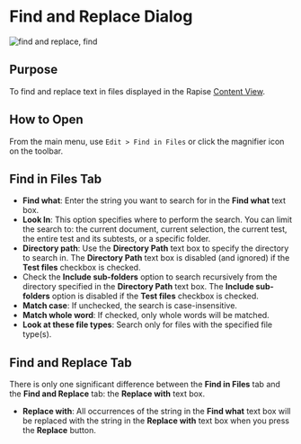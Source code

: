 # Find and Replace Dialog

![find and replace, find](./img/find_and_replace_dialog1.png)

## Purpose

To find and replace text in files displayed in the Rapise [Content View](content_view.md).

## How to Open

From the main menu, use `Edit > Find in Files` or click the magnifier icon on the toolbar.

## Find in Files Tab

- **Find what**: Enter the string you want to search for in the **Find what** text box.
- **Look In**: This option specifies where to perform the search. You can limit the search to: the current document, current selection, the current test, the entire test and its subtests, or a specific folder.
- **Directory path**: Use the **Directory Path** text box to specify the directory to search in. The **Directory Path** text box is disabled (and ignored) if the **Test files** checkbox is checked.
- Check the **Include sub-folders** option to search recursively from the directory specified in the **Directory Path** text box. The **Include sub-folders** option is disabled if the **Test files** checkbox is checked.
- **Match case**: If unchecked, the search is case-insensitive.
- **Match whole word**: If checked, only whole words will be matched.
- **Look at these file types**: Search only for files with the specified file type(s).

## Find and Replace Tab

There is only one significant difference between the **Find in Files** tab and the **Find and Replace** tab: the **Replace with** text box.

- **Replace with**: All occurrences of the string in the **Find what** text box will be replaced with the string in the **Replace with** text box when you press the **Replace** button.